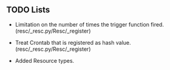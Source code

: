 
## TODO Lists

* Limitation on the number of times the trigger function fired.
    (resc/_resc.py/Resc/_register)

* Treat Crontab that is registered as hash value.
    (resc/_resc.py/Resc/_register)

* Added Resource types.
